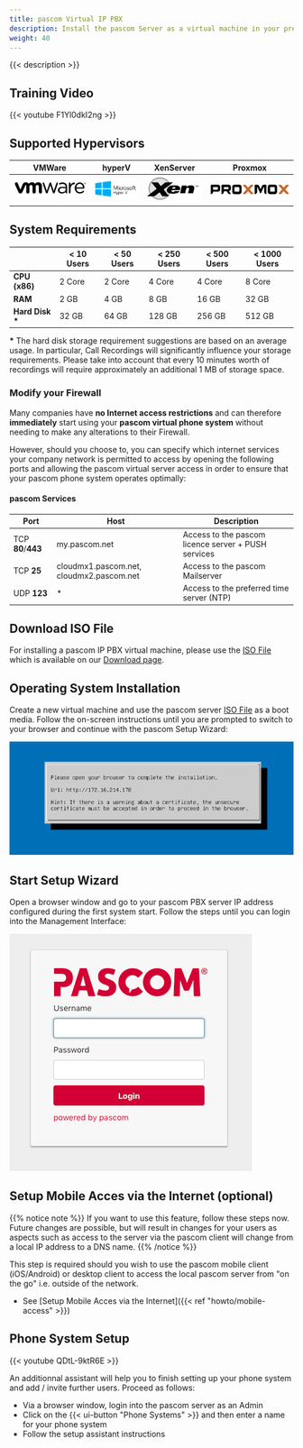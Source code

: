 ```yaml
---
title: pascom Virtual IP PBX
description: Install the pascom Server as a virtual machine in your preferred Hypervisor.
weight: 40
---
```


{{< description >}}

## Training Video

{{< youtube F1Yl0dkI2ng  >}}

## Supported Hypervisors

|VMWare|hyperV|XenServer|Proxmox|
|---|---|---|---|
|![VMware](vm_vmware.jpg)|![hyperV](vm_hyperv.png)|![xem](vm_xen.png)|![proxmox](vm_proxmox.png)|

## System Requirements

|   |< 10 Users|< 50 Users|< 250 Users|< 500 Users|< 1000 Users|
|---|---|---|---|---|---|
|**CPU (x86)**|2 Core| 2 Core|4 Core| 4 Core|8 Core|
|**RAM**|2 GB|4 GB |8 GB|16 GB|32 GB|
|**Hard Disk \***|32 GB|64 GB|128 GB|256 GB|512 GB|

**\*** The hard disk storage requirement suggestions are based on an average usage. In particular, Call Recordings will significantly influence your storage requirements. Please take into account that every 10 minutes worth of recordings will require approximately an additional 1 MB of storage space.

### Modify your Firewall

Many companies have **no Internet access restrictions** and can therefore **immediately** start using your **pascom virtual phone system** without needing to make any alterations to their Firewall.

However, should you choose to, you can specify which internet services your company network is permitted to access by opening the following ports and allowing the pascom virtual server access in order to ensure that your pascom phone system operates optimally:

#### pascom Services

| Port | Host | Description |
| ---- | ---- | ------------ |
| TCP **80**/**443** | my.pascom.net | Access to the pascom licence server + PUSH services |
| TCP **25** | cloudmx1.pascom.net, cloudmx2.pascom.net | Access to the pascom Mailserver |
| UDP **123** | \* | Access to the preferred time server (NTP) |

## Download ISO File

For installing a pascom IP PBX virtual machine, please use the [ISO File](https://www.pascom.net/en/download/) which is available on our [Download page](https://www.pascom.net/en/download/).

## Operating System Installation

Create a new virtual machine and use the pascom server [ISO File](https://www.pascom.net/en/download/) as a boot media. Follow the on-screen instructions until you are prompted to switch to your browser and continue with the pascom Setup Wizard:

![Operating System Installation](tui.png)

## Start Setup Wizard

Open a browser window and go to your pascom PBX server IP address configured during the first system start. Follow the steps until you can login into the Management Interface:

![pascom Server Management](management.png)

## Setup Mobile Acces via the Internet (optional)

{{% notice note %}}
If you want to use this feature, follow these steps now. Future changes are possible, but will result in changes for your users as aspects such as access to the server via the pascom client will change from a local IP address to a DNS name. 
{{% /notice %}}

This step is required should you wish to use the pascom mobile client (iOS/Android) or desktop client to access the local pascom server from "on the go" i.e. outside of the network. 

 * See [Setup Mobile Acces via the Internet]({{< ref "howto/mobile-access" >}})

## Phone System Setup

{{< youtube QDtL-9ktR6E  >}}

An additionnal assistant will help you to finish setting up your phone system and add / invite further users.
Proceed as follows: 

* Via a browser window, login into the pascom server as an Admin
* Click on the {{< ui-button "Phone Systems" >}} and then enter a name for your phone system
* Follow the setup assistant instructions
